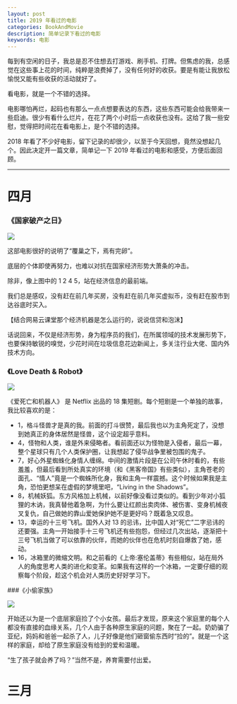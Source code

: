 ```yaml
---
layout: post
title: 2019 年看过的电影
categories: BookAndMovie
description: 简单记录下看过的电影
keywords: 电影
---
```



每到有空闲的日子，我总是忍不住想去打游戏、刷手机、打牌。但焦虑的我，总感觉在这些事上花的时间，纯粹是浪费掉了，没有任何好的收获。要是有能让我放松愉悦又能有些收获的活动就好了。

看电影，就是一个不错的选择。

电影哪怕再烂，起码也有那么一点点想要表达的东西，这些东西可能会给我带来一些启迪。很少有看什么烂片，在花了两个小时后一点收获也没有。这给了我一些安慰，觉得把时间花在看电影上，是个不错的选择。

2018 年看了不少好电影，留下记录的却很少，以至于今天回想，竟然没想起几个。因此决定开一篇文章，简单记一下 2019 年看过的电影和感受，方便后面回顾。

------------

# 四月

### 《国家破产之日》

![](https://timgsa.baidu.com/timg?image&quality=80&size=b9999_10000&sec=1555153903978&di=c8847423051448871eff224ad5013622&imgtype=0&src=http%3A%2F%2Fwx4.sinaimg.cn%2Fcrop.0.0.1000.562.1000%2Fde82374fly1fyvl39p5pwj20rs0fmadw.jpg)

这部电影很好的说明了“覆巢之下，焉有完卵”。

底层的个体即使再努力，也难以对抗在国家经济形势大萧条的冲击。

除非，像上图中的 1 2 4 5，站在经济信息的最前端。

我们总是感叹，没有赶在前几年买房，没有赶在前几年买虚拟币，没有赶在股市到达谷底时买入。

【结合网易云课堂那个经济机器是怎么运行的，说说信贷和泡沫】

话说回来，不仅是经济形势，身为程序员的我们，在所属领域的技术发展形势下，也要保持敏锐的嗅觉，少花时间在垃圾信息花边新闻上，多关注行业大佬、国内外技术方向。

### 《Love Death & Robot》 

![](https://gss1.bdstatic.com/9vo3dSag_xI4khGkpoWK1HF6hhy/baike/c0%3Dbaike272%2C5%2C5%2C272%2C90/sign=5540070955b5c9ea76fe0bb1b450dd65/d1a20cf431adcbef17d24f04a2af2edda2cc9fc9.jpg)

《爱死亡和机器人》 是 Netflix 出品的 18 集短剧。每个短剧是一个单独的故事，我比较喜欢的是： 

- 1，格斗怪兽才是真的我。前面的打斗很赞，最后我也以为主角死定了，没想到她真正的身体居然是怪兽，这个设定超乎意料。
- 4，怪物和人类，谁是外来侵略者。看前面还以为怪物是入侵者，最后一幕，整个星球只有几个人类保护圈，让我想起了侵华战争里被包围的鬼子。
- 7，好心外星蜘蛛化身情人缠绵。中间的激情片段是在公司午休时看的，有些羞羞，但最后看到所处真实的环境（和《黑客帝国》有些类似），主角苍老的面孔、“情人”竟是一个蜘蛛所化身，我和主角一样震撼。这个时候如果我是主角，恐怕更想呆在虚假的梦境里吧，“Living in the Shadows”。
- 8，机械妖狐。东方风格加上机械，以前好像没看过类似的。看到少年对小狐狸的木讷，我真替他着急啊，为什么要让红颜出卖肉体、被伤害、变身机械夜叉复仇，自己做她的靠山爱她保护她不是更好吗？既着急又叹息。
- 13，幸运的十三号飞机。国外人对 13 的忌讳，比中国人对“死亡”二字忌讳的还要强。主角一开始接手十三号飞机还有些抱怨，但经过几次出站，逐渐把十三号飞机当做了可以依靠的伙伴，而她的伙伴也在危机时刻自爆救了她，感动。
- 16，冰箱里的微缩文明。和之前看的《上帝:塞伦盖蒂》有些相似，站在局外人的角度思考人类的进化和变革。如果我有这样的一个冰箱，一定要仔细的观察每个阶段，趁这个机会对人类历史好好学习下。

###《小偷家族》

![](https://gss0.bdstatic.com/94o3dSag_xI4khGkpoWK1HF6hhy/baike/c0%3Dbaike92%2C5%2C5%2C92%2C30/sign=437382eabb4543a9e116f29e7f7ee1e7/5243fbf2b21193134014a3ae69380cd791238d5d.jpg)

开始还以为是一个底层家庭捡了个小女孩。最后才发现，原来这个家庭里的每个人都没有直接的血缘关系，几个人由于各种原生家庭的问题，聚在了一起。奶奶骗了亚纪，妈妈和爸爸一起杀了人，儿子好像是他们砸窗偷东西时“捡的”。就是一个这样的家庭，却给了原生家庭没有给到的爱和温暖。

“生了孩子就会养了吗？”当然不是，养育需要付出爱。

# 三月



